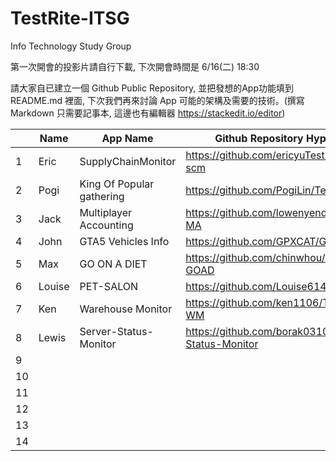 # TestRite-ITSG
Info Technology Study Group

第一次開會的投影片請自行下載, 下次開會時間是 6/16(二) 18:30

請大家自已建立一個 Github Public Repository, 並把發想的App功能填到 README.md 裡面,
下次我們再來討論 App 可能的架構及需要的技術。(撰寫 Markdown 只需要記事本, 這邊也有編輯器 https://stackedit.io/editor)

|  	    | Name	|App Name | Github Repository Hyper link|
|---	|---	|---	 |---	 |
| 1  	| Eric 	| SupplyChainMonitor |https://github.com/ericyuTestrite/Testrite-scm  	|
| 2  	| Pogi  | King Of Popular gathering	|https://github.com/PogiLin/TestRite-KPG 	|
| 3  	| Jack	| Multiplayer Accounting | https://github.com/lowenyend/Testrite-MA |
| 4  	| John  | GTA5 Vehicles Info	| https://github.com/GPXCAT/GTA5Vehicles	|
| 5  	| Max  	| GO ON A DIET 	| https://github.com/chinwhou/TESTRITE-GOAD 	|
| 6  	| Louise | PET-SALON 	| https://github.com/Louise614/pet-salon |
| 7  	| Ken  	| Warehouse Monitor	|https://github.com/ken1106/TestRite-WM  	|
| 8  	| Lewis	| Server-Status-Monitor | https://github.com/borak0310/Server-Status-Monitor |
| 9  	|   	|   	|  	|
| 10	|   	|   	|  	|
| 11	|   	|   	|  	|
| 12 	|   	|   	|  	|
| 13 	|   	|   	|  	|
| 14 	|   	|   	|  	|
